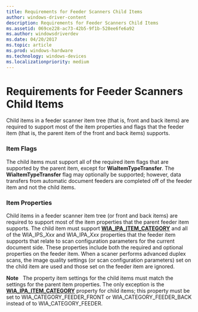 ```yaml
---
title: Requirements for Feeder Scanners Child Items
author: windows-driver-content
description: Requirements for Feeder Scanners Child Items
ms.assetid: 069ce228-ac73-42b5-9f1b-528ee6fe6a92
ms.author: windowsdriverdev
ms.date: 04/20/2017
ms.topic: article
ms.prod: windows-hardware
ms.technology: windows-devices
ms.localizationpriority: medium
---
```


# Requirements for Feeder Scanners Child Items


Child items in a feeder scanner item tree (that is, front and back items) are required to support most of the item properties and flags that the feeder item (that is, the parent item of the front and back items) supports.

### Item Flags

The child items must support all of the required item flags that are supported by the parent item, except for **WiaItemTypeTransfer**. The **WiaItemTypeTransfer** flag may optionally be supported; however, data transfers from automatic document feeders are completed off of the feeder item and not the child items.

### Item Properties

Child items in a feeder scanner item tree (or front and back items) are required to support most of the item properties that the parent feeder item supports. The child item must support [**WIA\_IPA\_ITEM\_CATEGORY**](https://msdn.microsoft.com/library/windows/hardware/ff551581) and all of the WIA\_IPS\_*Xxx* and WIA\_IPA\_*Xxx* properties that the feeder item supports that relate to scan configuration parameters for the current document side. These properties include both the required and optional properties on the feeder item. When a scaner performs advanced duplex scans, the image quality settings (or scan configuration parameters) set on the child item are used and those set on the feeder item are ignored.

**Note**   The property item settings for the child items must match the settings for the parent item properties. The only exception is the [**WIA\_IPA\_ITEM\_CATEGORY**](https://msdn.microsoft.com/library/windows/hardware/ff551581) property for child items; this property must be set to WIA\_CATEGORY\_FEEDER\_FRONT or WIA\_CATEGORY\_FEEDER\_BACK instead of to WIA\_CATEGORY\_FEEDER.

 

 

 




